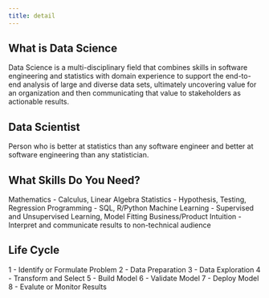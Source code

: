 ```yaml
---
title: detail
---
```

## What is Data Science

Data Science is a multi-disciplinary field that combines skills in  software engineering and statistics with domain experience to support the end-to-end analysis of large and diverse data sets, ultimately uncovering value for an organization and then communicating that value to stakeholders as actionable results.

## Data Scientist

Person who is better at statistics than any software engineer and better at software engineering than any statistician.

## What Skills Do You Need?

Mathematics - Calculus, Linear Algebra
Statistics - Hypothesis, Testing, Regression
Programming - SQL, R/Python
Machine Learning - Supervised and Unsupervised Learning, Model Fitting
Business/Product Intuition - Interpret and communicate results to non-technical audience

## Life Cycle

1 - Identify or Formulate Problem
2 - Data Preparation
3 - Data Exploration
4 - Transform and Select
5 - Build Model
6 - Validate Model
7 - Deploy Model
8 - Evalute or Monitor Results
